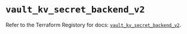 # `vault_kv_secret_backend_v2`

Refer to the Terraform Registory for docs: [`vault_kv_secret_backend_v2`](https://www.terraform.io/docs/providers/vault/r/kv_secret_backend_v2).
